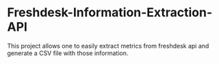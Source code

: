 # Freshdesk-Information-Extraction-API
This project allows one to easily extract metrics from freshdesk api and generate a CSV file with those information.
